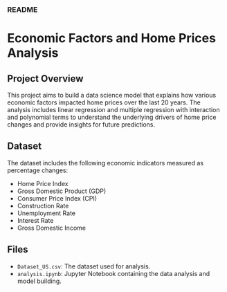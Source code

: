 ### README

# Economic Factors and Home Prices Analysis

## Project Overview
This project aims to build a data science model that explains how various economic factors impacted home prices over the last 20 years. The analysis includes linear regression and multiple regression with interaction and polynomial terms to understand the underlying drivers of home price changes and provide insights for future predictions.

## Dataset
The dataset includes the following economic indicators measured as percentage changes:
- Home Price Index
- Gross Domestic Product (GDP)
- Consumer Price Index (CPI)
- Construction Rate
- Unemployment Rate
- Interest Rate
- Gross Domestic Income

## Files
- `Dataset_US.csv`: The dataset used for analysis.
- `analysis.ipynb`: Jupyter Notebook containing the data analysis and model building.

